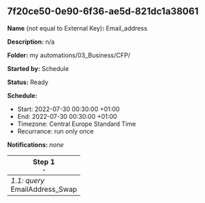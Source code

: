 ## 7f20ce50-0e90-6f36-ae5d-821dc1a38061

**Name** (not equal to External Key)**:** Email_address

**Description:** n/a

**Folder:** my automations/03_Business/CFP/

**Started by:** Schedule

**Status:** Ready

**Schedule:**

* Start: 2022-07-30 00:30:00 +01:00
* End: 2022-07-30 00:30:00 +01:00
* Timezone: Central Europe Standard Time
* Recurrance: run only once

**Notifications:** _none_


| Step 1<br>_<small>-</small>_ |
| --- |
| _1.1: query_<br>EmailAddress_Swap |
